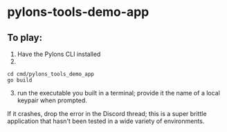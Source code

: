 # pylons-tools-demo-app

## To play:

1) Have the Pylons CLI installed
2) 
```
cd cmd/pylons_tools_demo_app
go build
```
3) run the executable you built in a terminal; provide it the name of a local keypair when prompted.

If it crashes, drop the error in the Discord thread; this is a super brittle application that hasn't been tested in a wide variety of environments.
